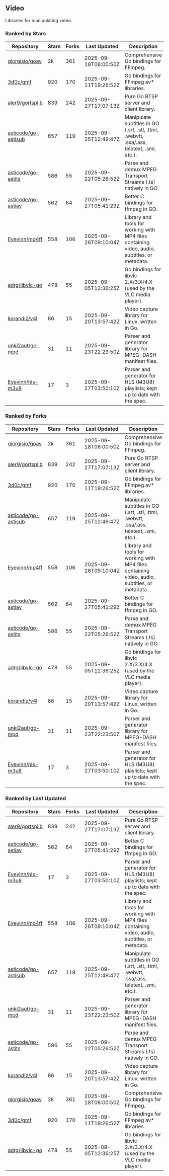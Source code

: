 ## Video

Libraries for manipulating video.

### Ranked by Stars

| Repository | Stars | Forks | Last Updated | Description | 
|------------|-------|-------|--------------|-------------|
| [giorgisio/goav](https://github.com/giorgisio/goav) | 2k | 361 | 2025-09-18T06:00:50Z |  Comprehensive Go bindings for FFmpeg. |
| [3d0c/gmf](https://github.com/3d0c/gmf) | 920 | 170 | 2025-09-11T19:26:52Z |  Go bindings for FFmpeg av\* libraries. |
| [aler9/gortsplib](https://github.com/aler9/gortsplib) | 839 | 242 | 2025-09-27T17:07:13Z |  Pure Go RTSP server and client library. |
| [asticode/go-astisub](https://github.com/asticode/go-astisub) | 657 | 119 | 2025-09-25T12:49:47Z |  Manipulate subtitles in GO (.srt, .stl, .ttml, .webvtt, .ssa/.ass, teletext, .smi, etc.). |
| [asticode/go-astits](https://github.com/asticode/go-astits) | 586 | 55 | 2025-09-22T05:26:52Z |  Parse and demux MPEG Transport Streams (.ts) natively in GO. |
| [asticode/go-astiav](https://github.com/asticode/go-astiav) | 562 | 64 | 2025-09-27T05:41:29Z |  Better C bindings for ffmpeg in GO. |
| [Eyevinn/mp4ff](https://github.com/Eyevinn/mp4ff) | 558 | 106 | 2025-09-26T09:10:04Z |  Library and tools for working with MP4 files containing video, audio, subtitles, or metadata. |
| [adrg/libvlc-go](https://github.com/adrg/libvlc-go) | 478 | 55 | 2025-09-05T12:36:25Z |  Go bindings for libvlc 2.X/3.X/4.X (used by the VLC media player). |
| [korandiz/v4l](https://github.com/korandiz/v4l) | 86 | 15 | 2025-09-20T13:57:42Z |  Video capture library for Linux, written in Go. |
| [unki2aut/go-mpd](https://github.com/unki2aut/go-mpd) | 31 | 11 | 2025-09-23T22:23:50Z |  Parser and generator library for MPEG-DASH manifest files. |
| [Eyevinn/hls-m3u8](https://github.com/Eyevinn/hls-m3u8) | 17 | 3 | 2025-09-27T03:50:10Z |  Parser and generator for HLS (M3U8) playlists; kept up to date with the spec. |

### Ranked by Forks

| Repository | Stars | Forks | Last Updated | Description | 
|------------|-------|-------|--------------|-------------|
| [giorgisio/goav](https://github.com/giorgisio/goav) | 2k | 361 | 2025-09-18T06:00:50Z |  Comprehensive Go bindings for FFmpeg. |
| [aler9/gortsplib](https://github.com/aler9/gortsplib) | 839 | 242 | 2025-09-27T17:07:13Z |  Pure Go RTSP server and client library. |
| [3d0c/gmf](https://github.com/3d0c/gmf) | 920 | 170 | 2025-09-11T19:26:52Z |  Go bindings for FFmpeg av\* libraries. |
| [asticode/go-astisub](https://github.com/asticode/go-astisub) | 657 | 119 | 2025-09-25T12:49:47Z |  Manipulate subtitles in GO (.srt, .stl, .ttml, .webvtt, .ssa/.ass, teletext, .smi, etc.). |
| [Eyevinn/mp4ff](https://github.com/Eyevinn/mp4ff) | 558 | 106 | 2025-09-26T09:10:04Z |  Library and tools for working with MP4 files containing video, audio, subtitles, or metadata. |
| [asticode/go-astiav](https://github.com/asticode/go-astiav) | 562 | 64 | 2025-09-27T05:41:29Z |  Better C bindings for ffmpeg in GO. |
| [asticode/go-astits](https://github.com/asticode/go-astits) | 586 | 55 | 2025-09-22T05:26:52Z |  Parse and demux MPEG Transport Streams (.ts) natively in GO. |
| [adrg/libvlc-go](https://github.com/adrg/libvlc-go) | 478 | 55 | 2025-09-05T12:36:25Z |  Go bindings for libvlc 2.X/3.X/4.X (used by the VLC media player). |
| [korandiz/v4l](https://github.com/korandiz/v4l) | 86 | 15 | 2025-09-20T13:57:42Z |  Video capture library for Linux, written in Go. |
| [unki2aut/go-mpd](https://github.com/unki2aut/go-mpd) | 31 | 11 | 2025-09-23T22:23:50Z |  Parser and generator library for MPEG-DASH manifest files. |
| [Eyevinn/hls-m3u8](https://github.com/Eyevinn/hls-m3u8) | 17 | 3 | 2025-09-27T03:50:10Z |  Parser and generator for HLS (M3U8) playlists; kept up to date with the spec. |

### Ranked by Last Updated

| Repository | Stars | Forks | Last Updated | Description | 
|------------|-------|-------|--------------|-------------|
| [aler9/gortsplib](https://github.com/aler9/gortsplib) | 839 | 242 | 2025-09-27T17:07:13Z |  Pure Go RTSP server and client library. |
| [asticode/go-astiav](https://github.com/asticode/go-astiav) | 562 | 64 | 2025-09-27T05:41:29Z |  Better C bindings for ffmpeg in GO. |
| [Eyevinn/hls-m3u8](https://github.com/Eyevinn/hls-m3u8) | 17 | 3 | 2025-09-27T03:50:10Z |  Parser and generator for HLS (M3U8) playlists; kept up to date with the spec. |
| [Eyevinn/mp4ff](https://github.com/Eyevinn/mp4ff) | 558 | 106 | 2025-09-26T09:10:04Z |  Library and tools for working with MP4 files containing video, audio, subtitles, or metadata. |
| [asticode/go-astisub](https://github.com/asticode/go-astisub) | 657 | 119 | 2025-09-25T12:49:47Z |  Manipulate subtitles in GO (.srt, .stl, .ttml, .webvtt, .ssa/.ass, teletext, .smi, etc.). |
| [unki2aut/go-mpd](https://github.com/unki2aut/go-mpd) | 31 | 11 | 2025-09-23T22:23:50Z |  Parser and generator library for MPEG-DASH manifest files. |
| [asticode/go-astits](https://github.com/asticode/go-astits) | 586 | 55 | 2025-09-22T05:26:52Z |  Parse and demux MPEG Transport Streams (.ts) natively in GO. |
| [korandiz/v4l](https://github.com/korandiz/v4l) | 86 | 15 | 2025-09-20T13:57:42Z |  Video capture library for Linux, written in Go. |
| [giorgisio/goav](https://github.com/giorgisio/goav) | 2k | 361 | 2025-09-18T06:00:50Z |  Comprehensive Go bindings for FFmpeg. |
| [3d0c/gmf](https://github.com/3d0c/gmf) | 920 | 170 | 2025-09-11T19:26:52Z |  Go bindings for FFmpeg av\* libraries. |
| [adrg/libvlc-go](https://github.com/adrg/libvlc-go) | 478 | 55 | 2025-09-05T12:36:25Z |  Go bindings for libvlc 2.X/3.X/4.X (used by the VLC media player). |

